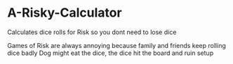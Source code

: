 # A-Risky-Calculator
Calculates dice rolls for Risk so you dont need to lose dice


Games of Risk are always annoying because family and friends keep rolling dice badly
Dog might eat the dice, the dice hit the board and ruin setup
